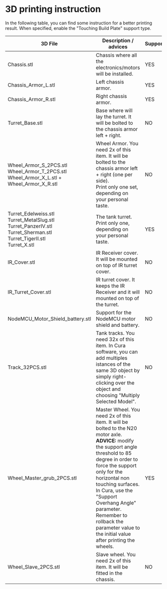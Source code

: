 # 3D printing instruction

In the following table, you can find some instruction for a better printing result. When specified, enable the "Touching Build Plate" support type.

3D File | Description / advices | Supports
--------|-----------------------|---------
Chassis.stl | Chassis where all the electronics/motors will be installed. | YES
Chassis_Armor_L.stl | Left chassis armor.|YES
Chassis_Armor_R.stl | Right chassis armor.| YES
Turret_Base.stl | Base where will lay the turret. It will be bolted to the chassis armor left + right. | NO
Wheel_Armor_S_2PCS.stl <br> Wheel_Armor_T_2PCS.stl <br> Wheel_Armor_X_L.stl + Wheel_Armor_X_R.stl | Wheel Armor. You need 2x of this item. It will be bolted to the chassis armor left + right (one per side). <br>Print only one set, depending on your personal taste. | NO
Turret_Edelweiss.stl <br> Turret_MetalSlug.stl <br> Turret_PanzerIV.stl <br> Turret_Sherman.stl <br> Turret_TigerII.stl <br> Turret_X.stl | The tank turret. Print only one, depending on your personal taste. | YES
IR_Cover.stl | IR Receiver cover. It will be mounted on top of IR turret cover.| NO
IR_Turret_Cover.stl| IR turret cover. It keeps the IR Receiver and it will mounted on top of the turret. | NO
NodeMCU_Motor_Shield_battery.stl | Support for the NodeMCU motor shield and battery. | NO
Track_32PCS.stl | Tank tracks. You need 32x of this item. In Cura software, you can add multiples istances of the same 3D object by simply right-clicking over the object and choosing "Multiply Selected Model". | NO
Wheel_Master_grub_2PCS.stl | Master Wheel. You need 2x of this item. It will be bolted to the N20 motor axle. <br> **ADVICE:** modify the support angle threshold to 85 degree in order to force the support only for the horizontal non touching surfaces. In Cura, use the "Support Overhang Angle" parameter. Remember to rollback the parameter value to the initial value after printing the wheels. | YES
Wheel_Slave_2PCS.stl | Slave wheel. You need 2x of this item. It will be fitted in the chassis. | NO
